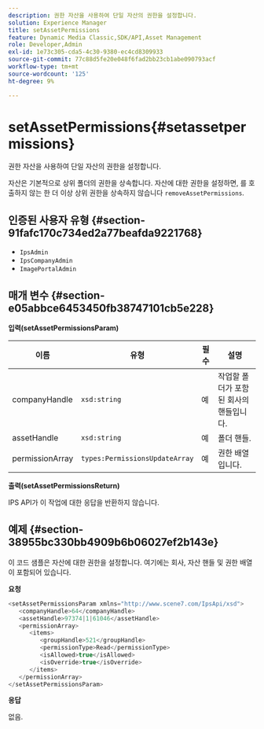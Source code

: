 ```yaml
---
description: 권한 자산을 사용하여 단일 자산의 권한을 설정합니다.
solution: Experience Manager
title: setAssetPermissions
feature: Dynamic Media Classic,SDK/API,Asset Management
role: Developer,Admin
exl-id: 1e73c305-cda5-4c30-9380-ec4cd8309933
source-git-commit: 77c88d5fe20e048f6fad2bb23cb1abe090793acf
workflow-type: tm+mt
source-wordcount: '125'
ht-degree: 9%

---
```


# setAssetPermissions{#setassetpermissions}

권한 자산을 사용하여 단일 자산의 권한을 설정합니다.

자산은 기본적으로 상위 폴더의 권한을 상속합니다. 자산에 대한 권한을 설정하면, 를 호출하지 않는 한 더 이상 상위 권한을 상속하지 않습니다 `removeAssetPermissions`.

## 인증된 사용자 유형 {#section-91fafc170c734ed2a77beafda9221768}

* `IpsAdmin`
* `IpsCompanyAdmin`
* `ImagePortalAdmin`

## 매개 변수 {#section-e05abbce6453450fb38747101cb5e228}

**입력(setAssetPermissionsParam)**

| 이름 | 유형 | 필수 | 설명 |
|---|---|---|---|
| companyHandle | `xsd:string` | 예 | 작업할 폴더가 포함된 회사의 핸들입니다. |
| assetHandle | `xsd:string` | 예 | 폴더 핸들. |
| permissionArray | `types:PermissionsUpdateArray` | 예 | 권한 배열입니다. |

**출력(setAssetPermissionsReturn)**

IPS API가 이 작업에 대한 응답을 반환하지 않습니다.

## 예제 {#section-38955bc330bb4909b6b06027ef2b143e}

이 코드 샘플은 자산에 대한 권한을 설정합니다. 여기에는 회사, 자산 핸들 및 권한 배열이 포함되어 있습니다.

**요청**

```java
<setAssetPermissionsParam xmlns="http://www.scene7.com/IpsApi/xsd">
   <companyHandle>64</companyHandle>
   <assetHandle>97374|1|61046</assetHandle>
   <permissionArray>
      <items>
         <groupHandle>521</groupHandle>
         <permissionType>Read</permissionType>
         <isAllowed>true</isAllowed>
         <isOverride>true</isOverride>
      </items>
   </permissionArray>
</setAssetPermissionsParam>
```

**응답**

없음.
